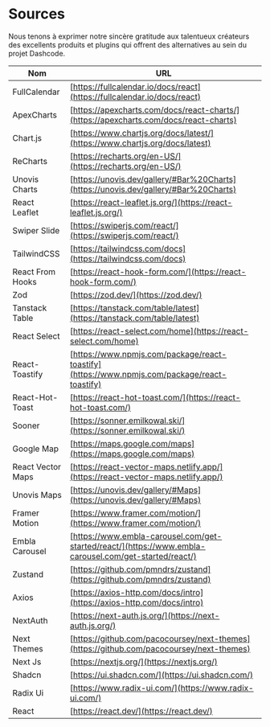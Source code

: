 # Sources

Nous tenons à exprimer notre sincère gratitude aux talentueux créateurs des excellents produits et plugins qui offrent des alternatives au sein du projet Dashcode.

| Nom              | URL                                                                                                    |
| ---------------- | ------------------------------------------------------------------------------------------------------ |
| FullCalendar     | [https://fullcalendar.io/docs/react](https://fullcalendar.io/docs/react)                               |
| ApexCharts       | [https://apexcharts.com/docs/react-charts/](https://apexcharts.com/docs/react-charts)                  |
| Chart.js         | [https://www.chartjs.org/docs/latest/](https://www.chartjs.org/docs/latest)                            |
| ReCharts         | [https://recharts.org/en-US/](https://recharts.org/en-US/)                                             |
| Unovis Charts    | [https://unovis.dev/gallery/#Bar%20Charts](https://unovis.dev/gallery/#Bar%20Charts)                   |
| React Leaflet    | [https://react-leaflet.js.org/](https://react-leaflet.js.org/)                                         |
| Swiper Slide     | [https://swiperjs.com/react/](https://swiperjs.com/react/)                                             |
| TailwindCSS      | [https://tailwindcss.com/docs](https://tailwindcss.com/docs)                                           |
| React From Hooks | [https://react-hook-form.com/](https://react-hook-form.com/)                                           |
| Zod              | [https://zod.dev/](https://zod.dev/)                                                                   |
| Tanstack Table   | [https://tanstack.com/table/latest](https://tanstack.com/table/latest)                                 |
| React Select     | [https://react-select.com/home](https://react-select.com/home)                                         |
| React-Toastify   | [https://www.npmjs.com/package/react-toastify](https://www.npmjs.com/package/react-toastify)           |
| React-Hot-Toast  | [https://react-hot-toast.com/](https://react-hot-toast.com/)                                           |
| Sooner           | [https://sonner.emilkowal.ski/](https://sonner.emilkowal.ski/)                                         |
| Google Map       | [https://maps.google.com/maps](https://maps.google.com/maps)                                           |
| React Vector Maps| [https://react-vector-maps.netlify.app/](https://react-vector-maps.netlify.app/)                       |
| Unovis Maps      | [https://unovis.dev/gallery/#Maps](https://unovis.dev/gallery/#Maps)                                   |
| Framer Motion    | [https://www.framer.com/motion/](https://www.framer.com/motion/)                                       |
| Embla Carousel   | [https://www.embla-carousel.com/get-started/react/](https://www.embla-carousel.com/get-started/react/) |
| Zustand          | [https://github.com/pmndrs/zustand](https://github.com/pmndrs/zustand)                                 |
| Axios            | [https://axios-http.com/docs/intro](https://axios-http.com/docs/intro)                                 |
| NextAuth         | [https://next-auth.js.org/](https://next-auth.js.org/)                                                 |
| Next Themes      | [https://github.com/pacocoursey/next-themes](https://github.com/pacocoursey/next-themes)               |
| Next Js          | [https://nextjs.org/](https://nextjs.org/)                                                             |
| Shadcn           | [https://ui.shadcn.com/](https://ui.shadcn.com/)                                                       |
| Radix Ui         | [https://www.radix-ui.com/](https://www.radix-ui.com/)                                                 |
| React            | [https://react.dev/](https://react.dev/)                                                               |
